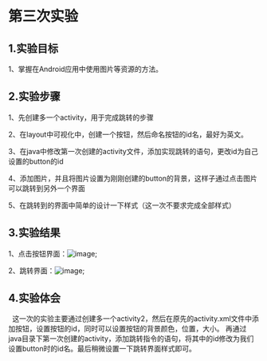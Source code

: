 # 第三次实验

## 1.实验目标  

1、掌握在Android应用中使用图片等资源的方法。 

## 2.实验步骤 

1、先创建多一个activity，用于完成跳转的步骤

2、在layout中可视化中，创建一个按钮，然后命名按钮的id名，最好为英文。

3、在java中修改第一次创建的activity文件，添加实现跳转的语句，更改id为自己设置的button的id

4、添加图片，并且将图片设置为刚刚创建的button的背景，这样子通过点击图片可以跳转到另外一个界面

5、在跳转到的界面中简单的设计一下样式（这一次不要求完成全部样式）

## 3.实验结果  
1、点击按钮界面：![image](https://github.com/Zhaohongh/android-labs-2018/blob/master/soft1614080902424/实验3-1.png); 

2、跳转界面：![image](https://github.com/Zhaohongh/android-labs-2018/blob/master/soft1614080902424/实验3-2.png); 

## 4.实验体会  
   这一次的实验主要通过创建多一个activity2，然后在原先的activity.xml文件中添加按钮，设置按钮的id，同时可以设置按钮的背景颜色，位置，大小。
 再通过java目录下第一次创建的activity，添加跳转指令的语句，将其中的id修改为我们设置button时的id名。最后稍微设置一下跳转界面样式即可。

